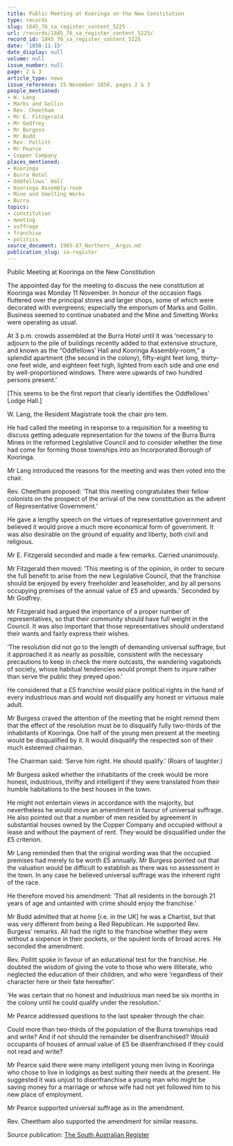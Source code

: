 ```yaml
---
title: Public Meeting at Kooringa on the New Constitution
type: records
slug: 1845_76_sa_register_content_5225
url: /records/1845_76_sa_register_content_5225/
record_id: 1845_76_sa_register_content_5225
date: '1850-11-15'
date_display: null
volume: null
issue_number: null
page: 2 & 3
article_type: news
issue_reference: 15 November 1850, pages 2 & 3
people_mentioned:
- W. Lang
- Marks and Gollin
- Rev. Cheetham
- Mr E. Fitzgerald
- Mr Godfrey
- Mr Burgess
- Mr Budd
- Rev. Pollitt
- Mr Pearce
- Copper Company
places_mentioned:
- Kooringa
- Burra Hotel
- Oddfellows’ Hall
- Kooringa Assembly-room
- Mine and Smelting Works
- Burra
topics:
- constitution
- meeting
- suffrage
- franchise
- politics
source_document: 1985-87_Northern__Argus.md
publication_slug: sa-register
---
```


Public Meeting at Kooringa on the New Constitution

The appointed day for the meeting to discuss the new constitution at Kooringa was Monday 11 November.  In honour of the occasion flags fluttered over the principal stores and larger shops, some of which were decorated with evergreens; especially the emporium of Marks and Gollin.  Business seemed to continue unabated and the Mine and Smelting Works were operating as usual.

At 3 p.m. crowds assembled at the Burra Hotel until it was ‘necessary to adjourn to the pile of buildings recently added to that extensive structure, and known as the “Oddfellows’ Hall and Kooringa Assembly-room,” a splendid apartment (the second in the colony), fifty-eight feet long, thirty-one feet wide, and eighteen feet high, lighted from each side and one end by well-proportioned windows.  There were upwards of two hundred persons present.’

[This seems to be the first report that clearly identifies the Oddfellows’ Lodge Hall.]

W. Lang, the Resident Magistrate took the chair pro tem.

He had called the meeting in response to a requisition for a meeting to discuss getting adequate representation for the towns of the Burra Burra Mines in the reformed Legislative Council and to consider whether the time had come for forming those townships into an Incorporated Borough of Kooringa.

Mr Lang introduced the reasons for the meeting and was then voted into the chair.

Rev. Cheetham proposed: ‘That this meeting congratulates their fellow colonists on the prospect of the arrival of the new constitution as the advent of Representative Government.’

He gave a lengthy speech on the virtues of representative government and believed it would prove a much more economical form of government.  It was also desirable on the ground of equality and liberty, both civil and religious.

Mr E. Fitzgerald seconded and made a few remarks.  Carried unanimously.

Mr Fitzgerald then moved: ‘This meeting is of the opinion, in order to secure the full benefit to arise from the new Legislative Council, that the franchise should be enjoyed by every freeholder and leaseholder, and by all persons occupying premises of the annual value of £5 and upwards.’  Seconded by Mr Godfrey.

Mr Fitzgerald had argued the importance of a proper number of representatives, so that their community should have full weight in the Council.  It was also important that those representatives should understand their wants and fairly express their wishes.

‘The resolution did not go to the length of demanding universal suffrage, but it approached it as nearly as possible, consistent with the necessary precautions to keep in check the mere outcasts, the wandering vagabonds of society, whose habitual tendencies would prompt them to injure rather than serve the public they preyed upon.’

He considered that a £5 franchise would place political rights in the hand of every industrious man and would not disqualify any honest or virtuous male adult.

Mr Burgess craved the attention of the meeting that he might remind them that the effect of the resolution must be to disqualify fully two-thirds of the inhabitants of Kooringa.  One half of the young men present at the meeting would be disqualified by it.  It would disqualify the respected son of their much esteemed chairman.

The Chairman said: ‘Serve him right.  He should qualify.’  (Roars of laughter.)

Mr Burgess asked whether the inhabitants of the creek would be more honest, industrious, thrifty and intelligent if they were translated from their humble habitations to the best houses in the town.

He might not entertain views in accordance with the majority, but nevertheless he would move an amendment in favour of universal suffrage.  He also pointed out that a number of men resided by agreement in substantial houses owned by the Copper Company and occupied without a lease and without the payment of rent.  They would be disqualified under the £5 criterion.

Mr Lang reminded then that the original wording was that the occupied premises had merely to be worth £5 annually.  Mr Burgess pointed out that the valuation would be difficult to establish as there was no assessment in the town.  In any case he believed universal suffrage was the inherent right of the race.

He therefore moved his amendment: ‘That all residents in the borough 21 years of age and untainted with crime should enjoy the franchise.’

Mr Budd admitted that at home [i.e. in the UK] he was a Chartist, but that was very different from being a Red Republican.  He supported Rev. Burgess’ remarks.  All had the right to the franchise whether they were without a sixpence in their pockets, or the opulent lords of broad acres.  He seconded the amendment.

Rev. Pollitt spoke in favour of an educational test for the franchise.  He doubted the wisdom of giving the vote to those who were illiterate, who neglected the education of their children, and who were ‘regardless of their character here or their fate hereafter’.

‘He was certain that no honest and industrious man need be six months in the colony until he could qualify under the resolution.’

Mr Pearce addressed questions to the last speaker through the chair.

Could more than two-thirds of the population of the Burra townships read and write?  And if not should the remainder be disenfranchised?  Would occupants of houses of annual value of £5 be disenfranchised if they could not read and write?

Mr Pearce said there were many intelligent young men living in Kooringa who chose to live in lodgings as best suiting their needs at the present.  He suggested it was unjust to disenfranchise a young man who might be saving money for a marriage or whose wife had not yet followed him to his new place of employment.

Mr Pearce supported universal suffrage as in the amendment.

Rev. Cheetham also supported the amendment for similar reasons.

Source publication: [The South Australian Register](/publications/sa-register/)
